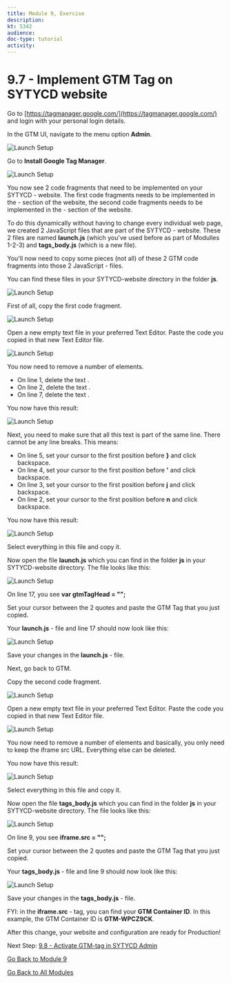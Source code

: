 ```yaml
---
title: Module 9, Exercise
description: 
kt: 5342
audience: 
doc-type: tutorial
activity: 
---
```


# 9.7 - Implement GTM Tag on SYTYCD website

Go to [https://tagmanager.google.com/](https://tagmanager.google.com/) and login with your personal login details.

In the GTM UI, navigate to the menu option **Admin**.

![Launch Setup](./images/gtmadmin.png)

Go to **Install Google Tag Manager**.

![Launch Setup](./images/gtminstall.png)

You now see 2 code fragments that need to be implemented on your SYTYCD - website.
The first code fragments needs to be implemented in the **<head>** - section of the website, the second code fragments needs to be implemented in the **<body>** - section of the website.

To do this dynamically without having to change every individual web page, we created 2 JavaScript files that are part of the SYTYCD - website. These 2 files are named **launch.js** (which you've used before as part of Modulles 1-2-3) and **tags_body.js** (which is a new file).

You'll now need to copy some pieces (not all) of these 2 GTM code fragments into those 2 JavaScript - files.

You can find these files in your SYTYCD-website directory in the folder **js**.

![Launch Setup](./images/gtmjs.png)

First of all, copy the first code fragment.

![Launch Setup](./images/gtmjs1.png)

Open a new empty text file in your preferred Text Editor. Paste the code you copied in that new Text Editor file.

![Launch Setup](./images/gtmjstxt1.png)

You now need to remove a number of elements.

* On line 1, delete the text **<!-- Google Tag Manager -->**.
* On line 2, delete the text **<script>**.
* On line 6, delete the text **</script>**.
* On line 7, delete the text **<!-- End Google Tag Manager -->**.

You now have this result:

![Launch Setup](./images/gtmjstxtedit1.png)

Next, you need to make sure that all this text is part of the same line. There cannot be any line breaks.
This means:

* On line 5, set your cursor to the first position before **}** and click backspace.
* On line 4, set your cursor to the first position before **'** and click backspace.
* On line 3, set your cursor to the first position before **j** and click backspace.
* On line 2, set your cursor to the first position before **n** and click backspace.

You now have this result:

![Launch Setup](./images/gtmjstxtedit2.png)

Select everything in this file and copy it.

Now open the file **launch.js** which you can find in the folder **js** in your SYTYCD-website directory. The file looks like this:

![Launch Setup](./images/gtmjstxteditlaunchjs.png)

On line 17, you see **var gtmTagHead = "";**

Set your cursor between the 2 quotes and paste the GTM Tag that you just copied.

Your **launch.js** - file and line 17 should now look like this:

![Launch Setup](./images/gtmjstxteditlaunchjsok.png)

Save your changes in the **launch.js** - file.

Next, go back to GTM.

Copy the second code fragment.

![Launch Setup](./images/gtmjs2.png)

Open a new empty text file in your preferred Text Editor. Paste the code you copied in that new Text Editor file.

![Launch Setup](./images/gtmjstxtiframe.png)

You now need to remove a number of elements and basically, you only need to keep the iframe src URL. Everything else can be deleted.

You now have this result:

![Launch Setup](./images/gtmjstxtiframeedit1.png)

Select everything in this file and copy it.

Now open the file **tags_body.js** which you can find in the folder **js** in your SYTYCD-website directory. The file looks like this:

![Launch Setup](./images/gtmjstxtedittagsbody.png)

On line 9, you see **iframe.src = "";**

Set your cursor between the 2 quotes and paste the GTM Tag that you just copied.

Your **tags_body.js** - file and line 9 should now look like this:

![Launch Setup](./images/gtmjstxtedittagsbodyok.png)

Save your changes in the **tags_body.js** - file.

FYI: in the **iframe.src** - tag, you can find your **GTM Container ID**. In this example, the GTM Container ID is **GTM-WPCZ9CK**.

After this change, your website and configuration are ready for Production!

Next Step: [9.8 - Activate GTM-tag in SYTYCD Admin](./ex8.md)

[Go Back to Module 9](./data-ingestion-using-google-tag-manager-and-google-analytics.md)

[Go Back to All Modules](../../README.md)
